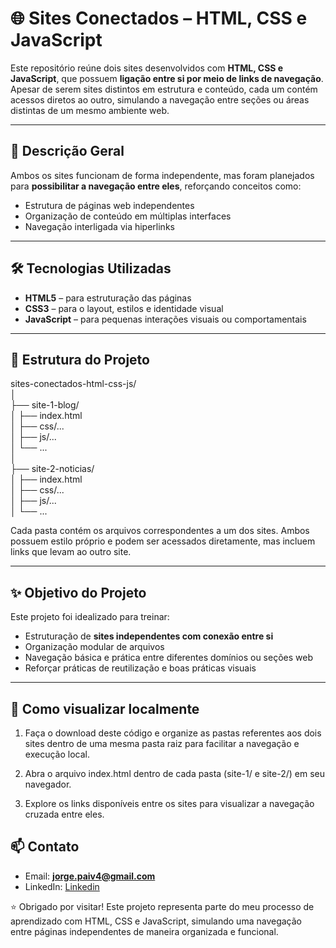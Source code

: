 # 🌐 Sites Conectados – HTML, CSS e JavaScript

Este repositório reúne dois sites desenvolvidos com **HTML, CSS e JavaScript**, que possuem **ligação entre si por meio de links de navegação**. Apesar de serem sites distintos em estrutura e conteúdo, cada um contém acessos diretos ao outro, simulando a navegação entre seções ou áreas distintas de um mesmo ambiente web.

---

## 🧩 Descrição Geral

Ambos os sites funcionam de forma independente, mas foram planejados para **possibilitar a navegação entre eles**, reforçando conceitos como:
- Estrutura de páginas web independentes
- Organização de conteúdo em múltiplas interfaces
- Navegação interligada via hiperlinks

---

## 🛠️ Tecnologias Utilizadas

- **HTML5** – para estruturação das páginas
- **CSS3** – para o layout, estilos e identidade visual
- **JavaScript** – para pequenas interações visuais ou comportamentais

---

## 📂 Estrutura do Projeto  

sites-conectados-html-css-js/  
│  
├── site-1-blog/  
│ ├── index.html  
│ ├── css/...  
│ ├── js/...  
│ └── ...  
│  
├── site-2-noticias/  
│ ├── index.html  
│ ├── css/...  
│ ├── js/...  
│ └── ...  

Cada pasta contém os arquivos correspondentes a um dos sites. Ambos possuem estilo próprio e podem ser acessados diretamente, mas incluem links que levam ao outro site.


---

## ✨ Objetivo do Projeto  

Este projeto foi idealizado para treinar:  

- Estruturação de **sites independentes com conexão entre si**  
- Organização modular de arquivos  
- Navegação básica e prática entre diferentes domínios ou seções web  
- Reforçar práticas de reutilização e boas práticas visuais  

---

## 🚀 Como visualizar localmente  

1. Faça o download deste código e organize as pastas referentes aos dois sites dentro de uma mesma pasta raiz para facilitar a navegação e execução local.  

2. Abra o arquivo index.html dentro de cada pasta (site-1/ e site-2/) em seu navegador.  
   
3. Explore os links disponíveis entre os sites para visualizar a navegação cruzada entre eles.  

## 📫 Contato

- Email: **jorge.paiv4@gmail.com**
- LinkedIn: [Linkedin](https://www.linkedin.com/in/jorge-henrique-16b567263/)

⭐ Obrigado por visitar! Este projeto representa parte do meu processo de aprendizado com HTML, CSS e JavaScript, simulando uma navegação entre páginas independentes de maneira organizada e funcional.
